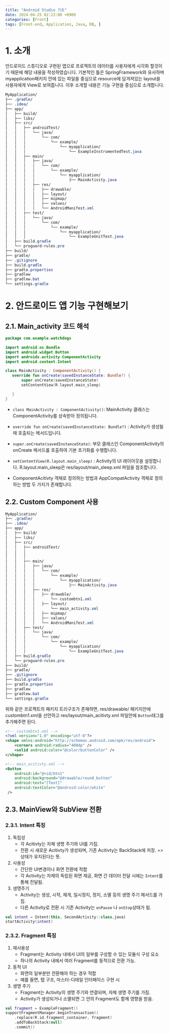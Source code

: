 ```yaml
---
title: "Android Studio 기초"
date: 2024-04-25 02:23:00 +0900
categories: [Front]
tags: [Front-end, Application, Java, DB, ]
---
```

# 1. 소개
 안드로이드 스튜디오로 구현된 앱으로 프로젝트의 데이터를 사용자에게 시각화 할것이기 때문에 해당 내용을 작성하였습니다.
기본적인 틀은 SpringFramework와 유사하며 myapplication패키지 안에 있는 파일을 중심으로 resource에 담겨져있는 layout을 사용자에게 View로 보여줍니다. 이후 소개할 내용은 기능 구현을 중심으로 소개합니다.

 ```CSS
MyApplication/
├── .gradle/
├── .idea/
├── app/
│   ├── build/
│   ├── libs/
│   ├── src/
│   │   ├── androidTest/
│   │   │   └── java/
│   │   │       └── com/
│   │   │           └── example/
│   │   │               └── myapplication/
│   │   │                   └── ExampleInstrumentedTest.java
│   │   ├── main/
│   │   │   ├── java/
│   │   │   │   └── com/
│   │   │   │       └── example/
│   │   │   │           └── myapplication/
│   │   │   │               ├── MainActivity.java
│   │   │   ├── res/
│   │   │   │   ├── drawable/
│   │   │   │   ├── layout/
│   │   │   │   ├── mipmap/
│   │   │   │   ├── values/
│   │   │   │   └── AndroidManifest.xml
│   │   ├── test/
│   │   │   └── java/
│   │   │       └── com/
│   │   │           └── example/
│   │   │               └── myapplication/
│   │   │                   └── ExampleUnitTest.java
│   ├── build.gradle
│   └── proguard-rules.pro
├── build/
├── gradle/
├── .gitignore
├── build.gradle
├── gradle.properties
├── gradlew
├── gradlew.bat
└── settings.gradle
 ```


# 2. 안드로이드 앱 기능 구현해보기
 

 ## 2.1. Main_activity 코드 해석
 
 ```Kotlin
package com.example.watchdogs

import android.os.Bundle
import android.widget.Button
import androidx.activity.ComponentActivity
import android.content.Intent

class MainActivity : ComponentActivity() {
    override fun onCreate(savedInstanceState: Bundle?) {
        super.onCreate(savedInstanceState)
        setContentView(R.layout.main_sleep)

    }
}
```

- <code>class MainActivity : ComponentActivity()</code>: MainActivity 클래스는 ComponentActivity를 상속받아 정의됩니다.

- <code>override fun onCreate(savedInstanceState: Bundle?)</code> : Activity가 생성될 때 호출되는 메서드입니다.

- <code>super.onCreate(savedInstanceState)</code>: 부모 클래스인 ComponentActivity의 onCreate 메서드를 호출하여 기본 초기화를 수행합니다.

- <code>setContentView(R.layout.main_sleep)</code> : Activity의 UI 레이아웃을 설정합니다. R.layout.main_sleep은 res/layout/main_sleep.xml 파일을 참조합니다.

* ComponentAcitivty 객체로 정의하는 방법과 AppCompatActivity 객체로 정의하는 방법 두 가지가 존재합니다.

## 2.2. Custom Component 사용

 ```CSS
MyApplication/
├── .gradle/
├── .idea/
├── app/
│   ├── build/
│   ├── libs/
│   ├── src/
│   │   ├── androidTest/
│   │   │                  
│   │   │                  
│   │   ├── main/
│   │   │   ├── java/
│   │   │   │   └── com/
│   │   │   │       └── example/
│   │   │   │           └── myapplication/
│   │   │   │               ├── MainActivity.java
│   │   │   ├── res/
│   │   │   │   ├── drawable/
│   │   │   │       └── custombtn1.xml
│   │   │   │   ├── layout/
│   │   │   │       └── main_activity.xml
│   │   │   │   ├── mipmap/
│   │   │   │   ├── values/
│   │   │   │   └── AndroidManifest.xml
│   │   ├── test/
│   │   │   └── java/
│   │   │       └── com/
│   │   │           └── example/
│   │   │               └── myapplication/
│   │   │                   └── ExampleUnitTest.java
│   ├── build.gradle
│   └── proguard-rules.pro
├── build/
├── gradle/
├── .gitignore
├── build.gradle
├── gradle.properties
├── gradlew
├── gradlew.bat
└── settings.gradle
 ```

위와 같은 프로젝트의 패키지 트리구조가 존재하면, res/drawable/ 패키지안에 custombtn1.xml을 선언하고 res/layout/main_acitivty.xml 파일안에 <code>Button</code>태그를 추가해주면 된다.

```xml
<!-- custombtn1.xml -->
<?xml version="1.0" encoding="utf-8"?>
<shape xmlns:android="http://schemas.android.com/apk/res/android">
    <corners android:radius="400dp" />
    <solid android:color="@color/buttonColor" />
</shape>
```

```xml
<!-- main_acitivty.xml -->
<Button
    android:id="@+id/btn1"
    android:background="@drawable/round_button"
    android:text="[Text]"
    android:textColor="@android:color/white"
 />
```

## 2.3. MainView와 SubView 전환
### 2.3.1. Intent 특징
1. 독립성
    - 각 Acitivty는 자체 생명 주기와 UI를 가짐.
    - 전환 시 새로운 Acitivty가 생성되며, 기존 Acitivty는 BackStack에 저장. => 상태가 유지된다는 뜻.
2. 사용성
    - 간단한 UI변경이나 화면 전환에 적합
    - 각 Activity는 자체의 독립된 화면 제공, 화면 간 데이터 전달 시에는 <code>Intent</code>를 통해 전달됨.
3. 생명주기
    - Activity는 생성, 시작, 재개, 일시정지, 정지, 소멸 등의 생명 주기 메서드를 가짐.
    - 다른 Activity로 전환 시 기존 Activity는 <code>onPause</code> 나 <code>onStop</code>상태가 됨.

```Kotlin
val intent = Intent(this, SecondActivity::class.java)
startActivity(intent)
```

### 2.3.2. Fragment 특징
1. 재사용성
    - Fragment는 Activity 내에서 UI의 일부를 구성할 수 있는 모듈식 구성 요소
    - 하나의 Activity 내에서 여러 Fragment를 동적으로 전환 가능.
2. 동적 UI
    - 화면의 일부분만 전환해야 하는 경우 적합
    - 예를 들면, 탭 구조, 마스터-디테일 인터페이스 구현 시
3. 생명 주기
    - Fragment는 Activity의 생명 주기와 연결되며, 자체 생명 주기를 가짐.
    - Activity가 생성되거나 소멸되면 그 안의 Fragment도 함께 영향을 받음.

```Kotlin
val fragment = ExampleFragment()
supportFragmentManager.beginTransaction()
    .replace(R.id.fragment_container, fragment)
    .addToBackStack(null)
    .commit()
```




